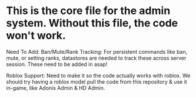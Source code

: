 # This is the core file for the admin system. Without this file, the code won't work.


Need To Add:
Ban/Mute/Rank Tracking: For persistent commands like ban, mute, or setting ranks, datastores are needed to track these across server session. These need to be added in asap!

Roblox Support:
Need to make it so the code actually works with roblox. We should try having a roblox model pull the code from this repository & use it in-game, like Adonis Admin & HD Admin.
